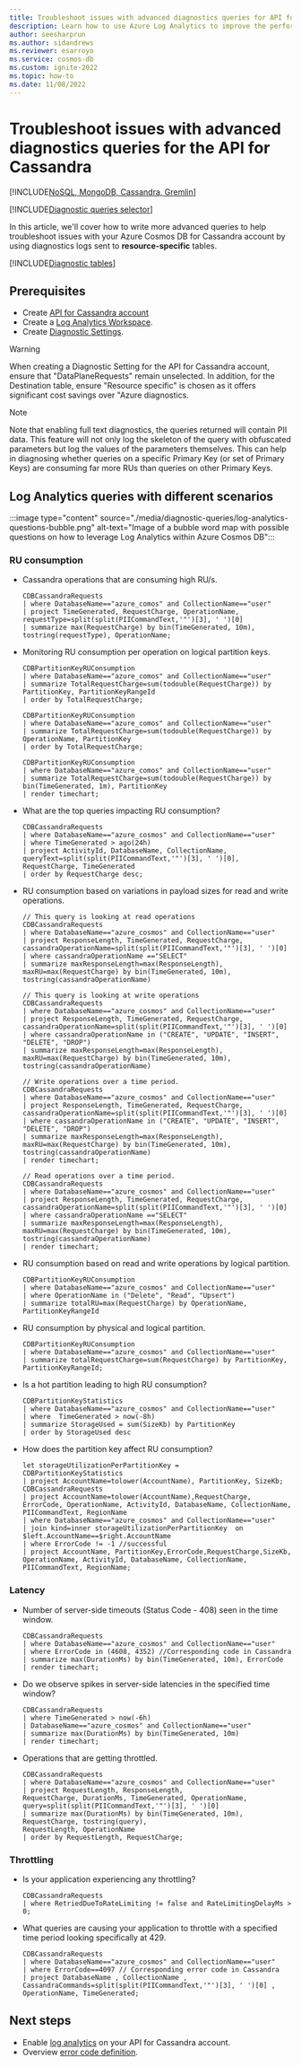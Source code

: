 ```yaml
---
title: Troubleshoot issues with advanced diagnostics queries for API for Cassandra
description: Learn how to use Azure Log Analytics to improve the performance and health of your Azure Cosmos DB for Apache Cassandra account.
author: seesharprun
ms.author: sidandrews
ms.reviewer: esarroyo
ms.service: cosmos-db
ms.custom: ignite-2022
ms.topic: how-to
ms.date: 11/08/2022
---
```


# Troubleshoot issues with advanced diagnostics queries for the API for Cassandra

[!INCLUDE[NoSQL, MongoDB, Cassandra, Gremlin](../includes/appliesto-nosql-mongodb-cassandra-gremlin.md)]

[!INCLUDE[Diagnostic queries selector](../includes/diagnostic-queries-selector.md)]

In this article, we'll cover how to write more advanced queries to help troubleshoot issues with your Azure Cosmos DB for Cassandra account by using diagnostics logs sent to **resource-specific** tables.

[!INCLUDE[Diagnostic tables](../includes/diagnostics-tables.md)]

## Prerequisites

- Create [API for Cassandra account](create-account-java.md)
- Create a [Log Analytics Workspace](../../azure-monitor/logs/quick-create-workspace.md).
- Create [Diagnostic Settings](../monitor-resource-logs.md).

> [!WARNING]
> When creating a Diagnostic Setting for the API for Cassandra account, ensure that "DataPlaneRequests" remain unselected. In addition, for the Destination table, ensure "Resource specific" is chosen as it offers significant cost savings over "Azure diagnostics.

> [!NOTE]
> Note that enabling full text diagnostics, the queries returned will contain PII data.
> This feature will not only log the skeleton of the query with obfuscated parameters but log the values of the parameters themselves.
> This can help in diagnosing whether queries on a specific Primary Key (or set of Primary Keys) are consuming far more RUs than queries on other Primary Keys.

## Log Analytics queries with different scenarios

:::image type="content" source="./media/diagnostic-queries/log-analytics-questions-bubble.png" alt-text="Image of a bubble word map with possible questions on how to leverage Log Analytics within Azure Cosmos DB":::

### RU consumption

- Cassandra operations that are consuming high RU/s.

    ```kusto
    CDBCassandraRequests 
    | where DatabaseName=="azure_comos" and CollectionName=="user" 
    | project TimeGenerated, RequestCharge, OperationName,
    requestType=split(split(PIICommandText,'"')[3], ' ')[0]
    | summarize max(RequestCharge) by bin(TimeGenerated, 10m), tostring(requestType), OperationName;
    ```

- Monitoring RU consumption per operation on logical partition keys.

    ```kusto
    CDBPartitionKeyRUConsumption
    | where DatabaseName=="azure_comos" and CollectionName=="user"
    | summarize TotalRequestCharge=sum(todouble(RequestCharge)) by PartitionKey, PartitionKeyRangeId
    | order by TotalRequestCharge;
    
    CDBPartitionKeyRUConsumption
    | where DatabaseName=="azure_comos" and CollectionName=="user"
    | summarize TotalRequestCharge=sum(todouble(RequestCharge)) by OperationName, PartitionKey
    | order by TotalRequestCharge;
    
    CDBPartitionKeyRUConsumption
    | where DatabaseName=="azure_comos" and CollectionName=="user"
    | summarize TotalRequestCharge=sum(todouble(RequestCharge)) by bin(TimeGenerated, 1m), PartitionKey
    | render timechart;
    ```

- What are the top queries impacting RU consumption?

    ```kusto
    CDBCassandraRequests
    | where DatabaseName=="azure_cosmos" and CollectionName=="user"
    | where TimeGenerated > ago(24h)
    | project ActivityId, DatabaseName, CollectionName, queryText=split(split(PIICommandText,'"')[3], ' ')[0], RequestCharge, TimeGenerated
    | order by RequestCharge desc;
    ```

- RU consumption based on variations in payload sizes for read and write operations.

    ```kusto
    // This query is looking at read operations
    CDBCassandraRequests
    | where DatabaseName=="azure_cosmos" and CollectionName=="user"
    | project ResponseLength, TimeGenerated, RequestCharge, cassandraOperationName=split(split(PIICommandText,'"')[3], ' ')[0]
    | where cassandraOperationName =="SELECT"
    | summarize maxResponseLength=max(ResponseLength), maxRU=max(RequestCharge) by bin(TimeGenerated, 10m), tostring(cassandraOperationName)
    
    // This query is looking at write operations
    CDBCassandraRequests
    | where DatabaseName=="azure_cosmos" and CollectionName=="user"
    | project ResponseLength, TimeGenerated, RequestCharge, cassandraOperationName=split(split(PIICommandText,'"')[3], ' ')[0]
    | where cassandraOperationName in ("CREATE", "UPDATE", "INSERT", "DELETE", "DROP")
    | summarize maxResponseLength=max(ResponseLength), maxRU=max(RequestCharge) by bin(TimeGenerated, 10m), tostring(cassandraOperationName)
    
    // Write operations over a time period.
    CDBCassandraRequests
    | where DatabaseName=="azure_cosmos" and CollectionName=="user"
    | project ResponseLength, TimeGenerated, RequestCharge, cassandraOperationName=split(split(PIICommandText,'"')[3], ' ')[0]
    | where cassandraOperationName in ("CREATE", "UPDATE", "INSERT", "DELETE", "DROP")
    | summarize maxResponseLength=max(ResponseLength), maxRU=max(RequestCharge) by bin(TimeGenerated, 10m), tostring(cassandraOperationName)
    | render timechart;
    
    // Read operations over a time period.
    CDBCassandraRequests
    | where DatabaseName=="azure_cosmos" and CollectionName=="user"
    | project ResponseLength, TimeGenerated, RequestCharge, cassandraOperationName=split(split(PIICommandText,'"')[3], ' ')[0]
    | where cassandraOperationName =="SELECT"
    | summarize maxResponseLength=max(ResponseLength), maxRU=max(RequestCharge) by bin(TimeGenerated, 10m), tostring(cassandraOperationName)
    | render timechart;
    ```

- RU consumption based on read and write operations by logical partition.

    ```kusto
    CDBPartitionKeyRUConsumption
    | where DatabaseName=="azure_cosmos" and CollectionName=="user"
    | where OperationName in ("Delete", "Read", "Upsert")
    | summarize totalRU=max(RequestCharge) by OperationName, PartitionKeyRangeId
    ```

- RU consumption by physical and logical partition.

    ```kusto
    CDBPartitionKeyRUConsumption
    | where DatabaseName=="azure_cosmos" and CollectionName=="user"
    | summarize totalRequestCharge=sum(RequestCharge) by PartitionKey, PartitionKeyRangeId;
    ```

- Is a hot partition leading to high RU consumption?

    ```kusto
    CDBPartitionKeyStatistics
    | where DatabaseName=="azure_cosmos" and CollectionName=="user"
    | where  TimeGenerated > now(-8h)
    | summarize StorageUsed = sum(SizeKb) by PartitionKey
    | order by StorageUsed desc
    ```

- How does the partition key affect RU consumption?

    ```kusto
    let storageUtilizationPerPartitionKey = 
    CDBPartitionKeyStatistics
    | project AccountName=tolower(AccountName), PartitionKey, SizeKb;
    CDBCassandraRequests
    | project AccountName=tolower(AccountName),RequestCharge, ErrorCode, OperationName, ActivityId, DatabaseName, CollectionName, PIICommandText, RegionName
    | where DatabaseName=="azure_cosmos" and CollectionName=="user"
    | join kind=inner storageUtilizationPerPartitionKey  on $left.AccountName==$right.AccountName
    | where ErrorCode != -1 //successful
    | project AccountName, PartitionKey,ErrorCode,RequestCharge,SizeKb, OperationName, ActivityId, DatabaseName, CollectionName, PIICommandText, RegionName;
    ```

### Latency

- Number of server-side timeouts (Status Code - 408) seen in the time window.

    ```kusto
    CDBCassandraRequests
    | where DatabaseName=="azure_cosmos" and CollectionName=="user"
    | where ErrorCode in (4608, 4352) //Corresponding code in Cassandra
    | summarize max(DurationMs) by bin(TimeGenerated, 10m), ErrorCode
    | render timechart;
    ```

- Do we observe spikes in server-side latencies in the specified time window?

    ```kusto
    CDBCassandraRequests
    | where TimeGenerated > now(-6h)
    | DatabaseName=="azure_cosmos" and CollectionName=="user"
    | summarize max(DurationMs) by bin(TimeGenerated, 10m)
    | render timechart;
    ```

- Operations that are getting throttled.

    ```kusto
    CDBCassandraRequests
    | where DatabaseName=="azure_cosmos" and CollectionName=="user"
    | project RequestLength, ResponseLength,
    RequestCharge, DurationMs, TimeGenerated, OperationName,
    query=split(split(PIICommandText,'"')[3], ' ')[0]
    | summarize max(DurationMs) by bin(TimeGenerated, 10m), RequestCharge, tostring(query),
    RequestLength, OperationName
    | order by RequestLength, RequestCharge;
    ```

### Throttling

- Is your application experiencing any throttling?

    ```kusto
    CDBCassandraRequests
    | where RetriedDueToRateLimiting != false and RateLimitingDelayMs > 0;
    ```

- What queries are causing your application to throttle with a specified time period looking specifically at 429.

    ```kusto
    CDBCassandraRequests
    | where DatabaseName=="azure_cosmos" and CollectionName=="user"
    | where ErrorCode==4097 // Corresponding error code in Cassandra
    | project DatabaseName , CollectionName , CassandraCommands=split(split(PIICommandText,'"')[3], ' ')[0] , OperationName, TimeGenerated;
    ```

## Next steps

- Enable [log analytics](../../azure-monitor/logs/log-analytics-overview.md) on your API for Cassandra account.
- Overview [error code definition](error-codes-solution.md).
